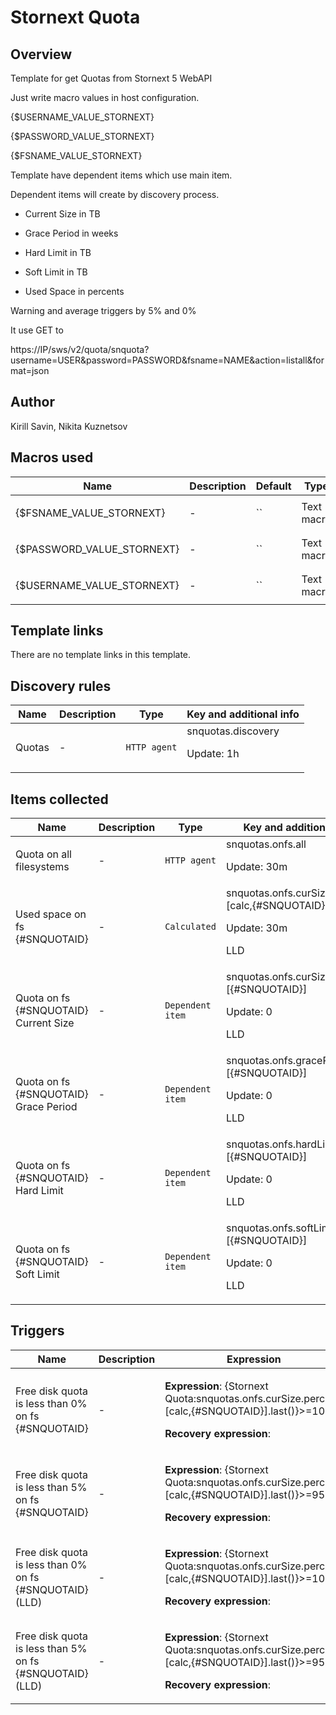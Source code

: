# Stornext Quota

## Overview

Template for get Quotas from Stornext 5 WebAPI 


Just write macro values in host configuration.


{$USERNAME\_VALUE\_STORNEXT}


{$PASSWORD\_VALUE\_STORNEXT}


{$FSNAME\_VALUE\_STORNEXT}


 


Template have dependent items which use main item.


Dependent items will create by discovery process.


- Current Size in TB


- Grace Period in weeks


- Hard Limit in TB


- Soft Limit in TB


- Used Space in percents


 


Warning and average triggers by 5% and 0%


 


It use GET to 


https://IP/sws/v2/quota/snquota?username=USER&password=PASSWORD&fsname=NAME&action=listall&format=json


 



## Author

Kirill Savin, Nikita Kuznetsov

## Macros used

|Name|Description|Default|Type|
|----|-----------|-------|----|
|{$FSNAME_VALUE_STORNEXT}|<p>-</p>|``|Text macro|
|{$PASSWORD_VALUE_STORNEXT}|<p>-</p>|``|Text macro|
|{$USERNAME_VALUE_STORNEXT}|<p>-</p>|``|Text macro|


## Template links

There are no template links in this template.

## Discovery rules

|Name|Description|Type|Key and additional info|
|----|-----------|----|----|
|Quotas|<p>-</p>|`HTTP agent`|snquotas.discovery<p>Update: 1h</p>|


## Items collected

|Name|Description|Type|Key and additional info|
|----|-----------|----|----|
|Quota on all filesystems|<p>-</p>|`HTTP agent`|snquotas.onfs.all<p>Update: 30m</p>|
|Used space on fs {#SNQUOTAID}|<p>-</p>|`Calculated`|snquotas.onfs.curSize.percent.[calc,{#SNQUOTAID}]<p>Update: 30m</p><p>LLD</p>|
|Quota on fs {#SNQUOTAID} Current Size|<p>-</p>|`Dependent item`|snquotas.onfs.curSize.[{#SNQUOTAID}]<p>Update: 0</p><p>LLD</p>|
|Quota on fs {#SNQUOTAID} Grace Period|<p>-</p>|`Dependent item`|snquotas.onfs.gracePeriod.[{#SNQUOTAID}]<p>Update: 0</p><p>LLD</p>|
|Quota on fs {#SNQUOTAID} Hard Limit|<p>-</p>|`Dependent item`|snquotas.onfs.hardLimit.[{#SNQUOTAID}]<p>Update: 0</p><p>LLD</p>|
|Quota on fs {#SNQUOTAID} Soft Limit|<p>-</p>|`Dependent item`|snquotas.onfs.softLimit.[{#SNQUOTAID}]<p>Update: 0</p><p>LLD</p>|


## Triggers

|Name|Description|Expression|Priority|
|----|-----------|----------|--------|
|Free disk quota is less than 0% on fs {#SNQUOTAID}|<p>-</p>|<p>**Expression**: {Stornext Quota:snquotas.onfs.curSize.percent.[calc,{#SNQUOTAID}].last()}>=100</p><p>**Recovery expression**: </p>|average|
|Free disk quota is less than 5% on fs {#SNQUOTAID}|<p>-</p>|<p>**Expression**: {Stornext Quota:snquotas.onfs.curSize.percent.[calc,{#SNQUOTAID}].last()}>=95</p><p>**Recovery expression**: </p>|warning|
|Free disk quota is less than 0% on fs {#SNQUOTAID} (LLD)|<p>-</p>|<p>**Expression**: {Stornext Quota:snquotas.onfs.curSize.percent.[calc,{#SNQUOTAID}].last()}>=100</p><p>**Recovery expression**: </p>|average|
|Free disk quota is less than 5% on fs {#SNQUOTAID} (LLD)|<p>-</p>|<p>**Expression**: {Stornext Quota:snquotas.onfs.curSize.percent.[calc,{#SNQUOTAID}].last()}>=95</p><p>**Recovery expression**: </p>|warning|
